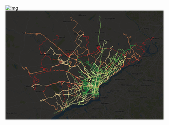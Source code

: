 ![img](https://github.com/yuletide/QGISTileMillExport/raw/master/dialog.png)
![img](https://github.com/yuletide/septa_frequency_map/raw/master/septa.png)
